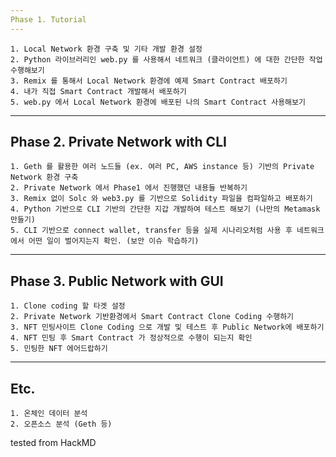 ```yaml
---
Phase 1. Tutorial
---
```

```
1. Local Network 환경 구축 및 기타 개발 환경 설정
2. Python 라이브러리인 web.py 를 사용해서 네트워크 (클라이언트) 에 대한 간단한 작업 수행해보기 
3. Remix 를 통해서 Local Network 환경에 예제 Smart Contract 배포하기 
4. 내가 직접 Smart Contract 개발해서 배포하기
5. web.py 에서 Local Network 환경에 배포된 나의 Smart Contract 사용해보기
```

---
Phase 2. Private Network with CLI
---
```
1. Geth 를 활용한 여러 노드들 (ex. 여러 PC, AWS instance 등) 기반의 Private Network 환경 구축
2. Private Network 에서 Phase1 에서 진행했던 내용들 반복하기
3. Remix 없이 Solc 와 web3.py 를 기반으로 Solidity 파일을 컴파일하고 배포하기
4. Python 기반으로 CLI 기반의 간단한 지갑 개발하여 테스트 해보기 (나만의 Metamask 만들기)
5. CLI 기반으로 connect wallet, transfer 등을 실제 시나리오처럼 사용 후 네트워크에서 어떤 일이 벌어지는지 확인. (보안 이슈 학습하기)
```

---
Phase 3. Public Network with GUI
---
```
1. Clone coding 할 타겟 설정 
2. Private Network 기반환경에서 Smart Contract Clone Coding 수행하기
3. NFT 민팅사이트 Clone Coding 으로 개발 및 테스트 후 Public Network에 배포하기
4. NFT 민팅 후 Smart Contract 가 정상적으로 수행이 되는지 확인
5. 민팅한 NFT 에어드랍하기
```

---
Etc.
---
```
1. 온체인 데이터 분석
2. 오픈소스 분석 (Geth 등) 
```
tested from HackMD